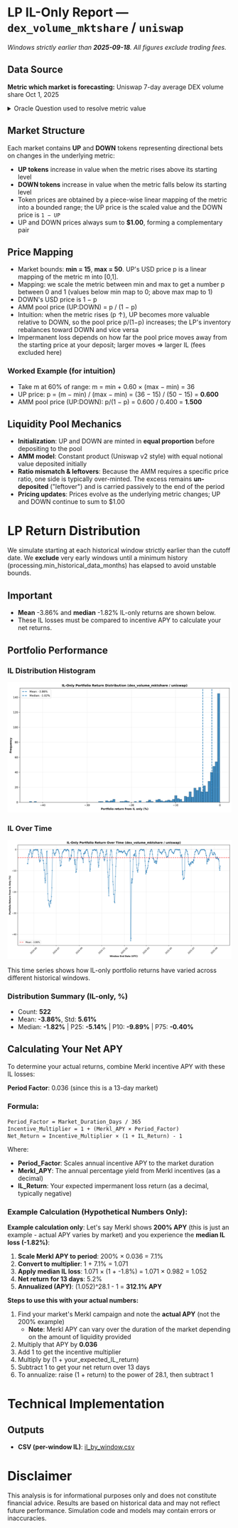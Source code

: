# LP IL-Only Report — `dex_volume_mktshare` / `uniswap`

_Windows strictly earlier than **2025-09-18**. All figures exclude trading fees._

## Data Source
**Metric which market is forecasting:** Uniswap 7-day average DEX volume share Oct 1, 2025

<details><summary>Oracle Question used to resolve metric value</summary>

Use the DefiLlama DEX summary endpoint at https://api.llama.fi/summary/dexs/uniswap?excludeTotalDataChart=false&excludeTotalDataChartBreakdown=true. Extract the totalDataChart daily volume series and compute the arithmetic mean of the daily volume values for timestamps t with 2025-10-01 00:00:00 UTC - 7 days ≤ t < 2025-10-01 00:00:00 UTC (UTC). For the denominator, query the same endpoint for each DEX slug in uniswap; pancakeswap; hyperliquid-spot-orderbook; fluid; humidifi; aerodrome; raydium-amm; orca-dex; meteora; pumpswap; lfj; curve-dex; solfi; blackhole; cetus-amm; native-swap; etherex; project-x; tessera-v; hyperion; ekubo and compute their seven-day trailing average daily volume over the same interval. Sum those trailing averages to form the denominator. Compute the volume market share for the DEX identified by dex_slug as (target trailing average / denominator trailing average sum) * 100 and report that percentage as a floating-point value.

</details>

## Market Structure
Each market contains **UP** and **DOWN** tokens representing directional bets on changes in the underlying metric:
- **UP tokens** increase in value when the metric rises above its starting level
- **DOWN tokens** increase in value when the metric falls below its starting level
- Token prices are obtained by a piece-wise linear mapping of the metric into a bounded range; the UP price is the scaled value and the DOWN price is `1 − UP`
- UP and DOWN prices always sum to **$1.00**, forming a complementary pair

## Price Mapping
- Market bounds: **min = 15**, **max = 50**. UP's USD price p is a linear mapping of the metric m into [0,1].
- Mapping: we scale the metric between min and max to get a number p between 0 and 1 (values below min map to 0; above max map to 1)
- DOWN's USD price is 1 − p
- AMM pool price (UP:DOWN) = p / (1 − p)
- Intuition: when the metric rises (p ↑), UP becomes more valuable relative to DOWN, so the pool price p/(1−p) increases; the LP's inventory rebalances toward DOWN and vice versa
- Impermanent loss depends on how far the pool price moves away from the starting price at your deposit; larger moves ⇒ larger IL (fees excluded here)

### Worked Example (for intuition)
- Take m at 60% of range: m = min + 0.60 × (max − min) = 36
- UP price: p = (m − min) / (max − min) = (36 − 15) / (50 − 15) = **0.600**
- AMM pool price (UP:DOWN): p/(1 − p) = 0.600 / 0.400 = **1.500**


## Liquidity Pool Mechanics
- **Initialization**: UP and DOWN are minted in **equal proportion** before depositing to the pool
- **AMM model**: Constant product (Uniswap v2 style) with equal notional value deposited initially
- **Ratio mismatch & leftovers**: Because the AMM requires a specific price ratio, one side is typically over-minted. The excess remains **un-deposited** ("leftover") and is carried passively to the end of the period
- **Pricing updates**: Prices evolve as the underlying metric changes; UP and DOWN continue to sum to $1.00

# LP Return Distribution
We simulate starting at each historical window strictly earlier than the cutoff date. 
We **exclude** very early windows until a minimum history (processing.min_historical_data_months) has elapsed to avoid unstable bounds.

## Important
- **Mean** -3.86% and **median** -1.82% IL-only returns are shown below.
- These IL losses must be compared to incentive APY to calculate your net returns.

## Portfolio Performance
### IL Distribution Histogram
![Portfolio Return Distributions](il_hist.png)

### IL Over Time
![IL Returns Over Time](il_timeseries.png)

This time series shows how IL-only portfolio returns have varied across different historical windows.

### Distribution Summary (IL-only, %)

- Count: **522**
- Mean: **-3.86%**, Std: **5.61%**
- Median: **-1.82%**  |  P25: **-5.14%**  |  P10: **-9.89%**  |  P75: **-0.40%**

## Calculating Your Net APY

To determine your actual returns, combine Merkl incentive APY with these IL losses:

**Period Factor**: 0.036 (since this is a 13-day market)

### Formula:
```
Period_Factor = Market_Duration_Days / 365
Incentive_Multiplier = 1 + (Merkl_APY × Period_Factor)
Net_Return = Incentive_Multiplier × (1 + IL_Return) - 1
```

Where:
- **Period_Factor**: Scales annual incentive APY to the market duration
- **Merkl_APY**: The annual percentage yield from Merkl incentives (as a decimal)
- **IL_Return**: Your expected impermanent loss return (as a decimal, typically negative)

### Example Calculation (Hypothetical Numbers Only):
**Example calculation only**: Let's say Merkl shows **200% APY** (this is just an example - actual APY varies by market) and you experience the **median IL loss (-1.82%)**:

1. **Scale Merkl APY to period**: 200% × 0.036 = 7.1%
2. **Convert to multiplier**: 1 + 7.1% = 1.071
3. **Apply median IL loss**: 1.071 × (1 + -1.8%) = 1.071 × 0.982 = 1.052
4. **Net return for 13 days**: 5.2%
5. **Annualized (APY)**: (1.052)^28.1 - 1 = **312.1% APY**

**Steps to use this with your actual numbers:**
1. Find your market's Merkl campaign and note the **actual APY** (not the 200% example)
   - **Note**: Merkl APY can vary over the duration of the market depending on the amount of liquidity provided
2. Multiply that APY by **0.036**
3. Add 1 to get the incentive multiplier
4. Multiply by (1 + your_expected_IL_return)
5. Subtract 1 to get your net return over 13 days
6. To annualize: raise (1 + return) to the power of 28.1, then subtract 1

# Technical Implementation

## Outputs
- **CSV (per-window IL)**: [il_by_window.csv](il_by_window.csv)

# Disclaimer
This analysis is for informational purposes only and does not constitute financial advice. Results are based on historical data and may not reflect future performance. Simulation code and models may contain errors or inaccuracies.